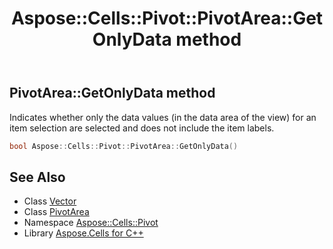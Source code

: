 ﻿---
title: Aspose::Cells::Pivot::PivotArea::GetOnlyData method
linktitle: GetOnlyData
second_title: Aspose.Cells for C++ API Reference
description: 'Aspose::Cells::Pivot::PivotArea::GetOnlyData method. Indicates whether only the data values (in the data area of the view) for an item selection are selected and does not include the item labels in C++.'
type: docs
weight: 900
url: /cpp/aspose.cells.pivot/pivotarea/getonlydata/
---
## PivotArea::GetOnlyData method


Indicates whether only the data values (in the data area of the view) for an item selection are selected and does not include the item labels.

```cpp
bool Aspose::Cells::Pivot::PivotArea::GetOnlyData()
```

## See Also

* Class [Vector](../../../aspose.cells/vector/)
* Class [PivotArea](../)
* Namespace [Aspose::Cells::Pivot](../../)
* Library [Aspose.Cells for C++](../../../)

